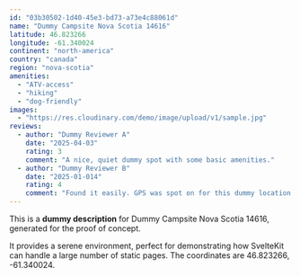 ```yaml
---
id: "03b30502-1d40-45e3-bd73-a73e4c88061d"
name: "Dummy Campsite Nova Scotia 14616"
latitude: 46.823266
longitude: -61.340024
continent: "north-america"
country: "canada"
region: "nova-scotia"
amenities:
  - "ATV-access"
  - "hiking"
  - "dog-friendly"
images:
  - "https://res.cloudinary.com/demo/image/upload/v1/sample.jpg"
reviews:
  - author: "Dummy Reviewer A"
    date: "2025-04-03"
    rating: 3
    comment: "A nice, quiet dummy spot with some basic amenities."
  - author: "Dummy Reviewer B"
    date: "2025-01-014"
    rating: 4
    comment: "Found it easily. GPS was spot on for this dummy location."
---
```


This is a **dummy description** for Dummy Campsite Nova Scotia 14616, generated for the proof of concept.

It provides a serene environment, perfect for demonstrating how SvelteKit can handle a large number of static pages. The coordinates are 46.823266, -61.340024.
